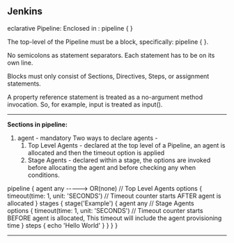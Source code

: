 ## Jenkins
eclarative Pipeline:
Enclosed in :
  	pipeline {
  	}

The top-level of the Pipeline must be a block, specifically: pipeline { }.

No semicolons as statement separators. Each statement has to be on its own line.

Blocks must only consist of Sections, Directives, Steps, or assignment statements.

A property reference statement is treated as a no-argument method invocation. So, for example, input is treated as input().

------------------------------------------------------------------------------------------------------------------------------------------------------------------------------

**Sections in pipeline:**

1. agent - mandatory
   Two ways to declare agents -
     1. Top Level Agents - declared at the top level of a Pipeline, an agent is allocated and then the timeout option is applied
     2. Stage Agents - declared within a stage, the options are invoked before allocating the agent and before checking any when conditions.

  pipeline {
  	agent any -----> OR(none)  // Top Level Agents
  	options {
  		timeout(time: 1, unit: 'SECONDS')   // Timeout counter starts AFTER agent is allocated
  	}
  	stages {
  		stage('Example') {
  			agent any                		       // Stage Agents							
  			options {
                  timeout(time: 1, unit: 'SECONDS')  // Timeout counter starts BEFORE agent is allocated, This timeout will include the agent provisioning time
              }
  			steps {
  				echo 'Hello World'
  			}
  		}
  	}
  }

------------------------------------------------------------------------------------------------------------------------------------------------------------------------------

